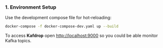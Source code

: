 ### 1. Environment Setup

Use the development compose file for hot-reloading:

```bash
docker-compose -f docker-compose-dev.yaml up --build
```

To access **Kafdrop** open [http://localhost:9000](http://localhost:9000) so you could be able monitor Kafka topics.